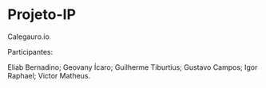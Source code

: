 # Projeto-IP
Calegauro.io

Participantes:

Eliab Bernadino;
Geovany Ícaro;
Guilherme Tiburtius;
Gustavo Campos;
Igor Raphael;
Victor Matheus.

